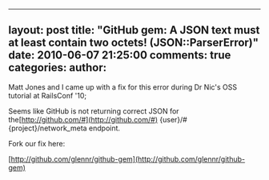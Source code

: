 

---
layout: post
title: "GitHub gem: A JSON text must at least contain two octets! (JSON::ParserError)"
date: 2010-06-07 21:25:00
comments: true
categories:
author: 
---

Matt Jones and I came up with a fix for this error during Dr Nic's OSS tutorial at RailsConf '10;



Seems like GitHub is not returning correct JSON for the[http://github.com/#](http://github.com/#) {user}/#{project}/network_meta endpoint.

Fork our fix here:

[http://github.com/glennr/github-gem](http://github.com/glennr/github-gem) 